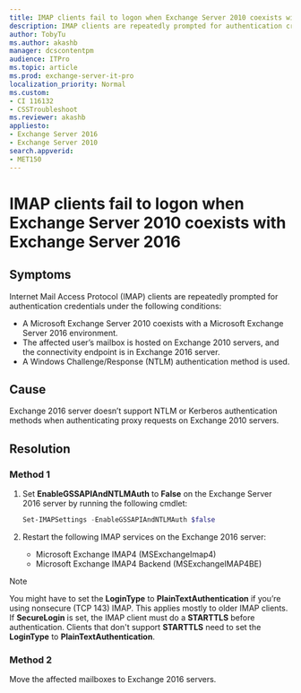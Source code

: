 ```yaml
---
title: IMAP clients fail to logon when Exchange Server 2010 coexists with Exchange Server 2016
description: IMAP clients are repeatedly prompted for authentication credentials. This article provides two solutions. 
author: TobyTu
ms.author: akashb
manager: dcscontentpm
audience: ITPro 
ms.topic: article 
ms.prod: exchange-server-it-pro
localization_priority: Normal
ms.custom: 
- CI 116132
- CSSTroubleshoot
ms.reviewer: akashb
appliesto:
- Exchange Server 2016
- Exchange Server 2010
search.appverid: 
- MET150
---
```


# IMAP clients fail to logon when Exchange Server 2010 coexists with Exchange Server 2016

## Symptoms

Internet Mail Access Protocol (IMAP) clients are repeatedly prompted for authentication credentials under the following conditions:

- A Microsoft Exchange Server 2010 coexists with a Microsoft Exchange Server 2016 environment.
- The affected user’s mailbox is hosted on Exchange 2010 servers, and the connectivity endpoint is in Exchange 2016 server.
- A Windows Challenge/Response (NTLM) authentication method is used.

## Cause

Exchange 2016 server doesn’t support NTLM or Kerberos authentication methods when authenticating proxy requests on Exchange 2010 servers.

## Resolution

### Method 1

1. Set **EnableGSSAPIAndNTLMAuth** to **False** on the Exchange Server 2016 server by running the following cmdlet:

    ```powershell
    Set-IMAPSettings -EnableGSSAPIAndNTLMAuth $false
    ```

2. Restart the following IMAP services on the Exchange 2016 server:

    - Microsoft Exchange IMAP4 (MSExchangeImap4)
    - Microsoft Exchange IMAP4 Backend (MSExchangeIMAP4BE)

> [!NOTE]
> You might have to set the **LoginType** to **PlainTextAuthentication** if you’re using nonsecure (TCP 143) IMAP. This applies mostly to older IMAP clients. If **SecureLogin** is set, the IMAP client must do a **STARTTLS** before authentication. Clients that don't support **STARTTLS** need to set the **LoginType** to **PlainTextAuthentication**.

### Method 2

Move the affected mailboxes to Exchange 2016 servers.
